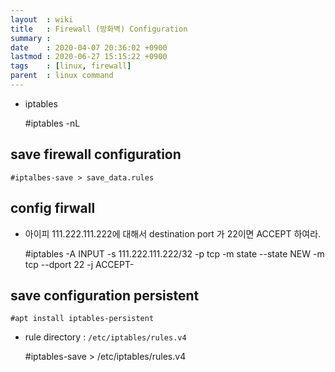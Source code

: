 ```yaml
---
layout  : wiki
title   : Firewall (방화벽) Configuration
summary : 
date    : 2020-04-07 20:36:02 +0900
lastmod : 2020-06-27 15:15:22 +0900
tags    : [linux, firewall]
parent  : linux command
---
```

- iptables

    #iptables -nL

## save firewall configuration

    #iptalbes-save > save_data.rules

## config firwall

- 아이피 111.222.111.222에 대해서 destination port 가 22이면 ACCEPT 하여라.

    #iptables -A INPUT -s 111.222.111.222/32 -p tcp -m state --state NEW -m tcp --dport 22 -j ACCEPT-

## save configuration persistent

    #apt install iptables-persistent

- rule directory : `/etc/iptables/rules.v4`

    #iptables-save > /etc/iptables/rules.v4
